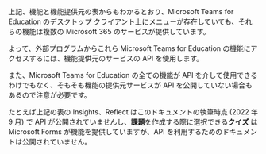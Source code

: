 




上記、機能と機能提供元の表からもわかるとおり、Microsoft Teams for Education のデスクトップ クライアント上にメニューが存在していても、それらの機能は複数の Microsoft 365 のサービスが提供しています。

よって、外部プログラムからこれら Microsoft Teams for Education の機能にアクセスするには、機能提供元のサービスの API を使用します。

また、Microsoft Teams for Education の全ての機能が API を介して使用できるわけでもなく、そもそも機能の提供元サービスが API を公開していない場合もあるので注意が必要です。

たとえば上記の表の Insights、Reflect はこのドキュメントの執筆時点 (2022 年 9 月) で API が公開されていませんし、**課題**を作成する際に選択できる**クイズ** は Microsoft Forms が機能を提供していますが、API を利用するためのドキュメントは公開されていません。